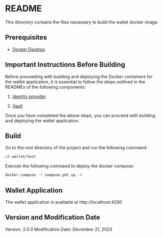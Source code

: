 # README

This directory contains the files necessary to build the wallet docker image.

## Prerequisites
- [Docker Desktop](https://www.docker.com/products/docker-desktop/)

## Important Instructions Before Building

Before proceeding with building and deploying the Docker containers for the wallet application, it is essential to follow the steps outlined in the READMEs of the following components:

1) [Identity provider](https://github.com/in2workspace/in2-dome-iac/tree/main/wallet/test/identity-provider/README.md)

2) [Vault](https://github.com/in2workspace/in2-dome-iac/tree/main/wallet/test/vault/README.md)

Once you have completed the above steps, you can proceed with building and deploying the wallet application.

## Build

Go to the root directory of the project and run the following command:
```bash
cd wallet/test
```

Execute the following command to deploy the docker compose:
```bash
docker-compose -f compose.yml up -d
```

## Wallet Application
The wallet application is available at http://localhost:4200

## Version and Modification Date
Version: 2.0.0
Modification Date: December 21, 2023